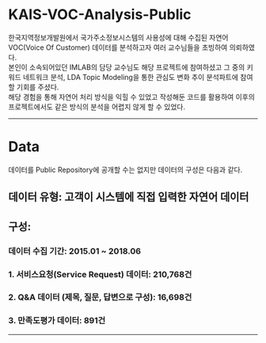# KAIS-VOC-Analysis-Public

한국지역정보개발원에서 국가주소정보시스템의 사용성에 대해 수집된 자연어 VOC(Voice Of Customer) 데이터를 분석하고자 여러 교수님들을 초빙하여 의뢰하였다.  
본인이 소속되어있던 IMLAB의 담당 교수님도 해당 프로젝트에 참여하셨고 그 중의 키워드 네트워크 분석, LDA Topic Modeling을 통한 관심도 변화 추이 분석파트에 참여할 기회를 주셨다.  
해당 경험을 통해 자연어 처리 방식을 익힐 수 있었고 작성해둔 코드를 활용하여 이후의 프로젝트에서도 같은 방식의 분석을 어렵지 않게 할 수 있었다.  
 
----------------
# Data
데이터를 Public Repository에 공개할 수는 없지만 데이터의 구성은 다음과 같다.  
  
## 데이터 유형: 고객이 시스템에 직접 입력한 자연어 데이터  
## 구성:  
### 데이터 수집 기간: 2015.01 ~ 2018.06
### 1. 서비스요청(Service Request) 데이터: 210,768건
### 2. Q&A 데이터 (제목, 질문, 답변으로 구성): 16,698건
### 3. 만족도평가 데이터: 891건
-------------------
